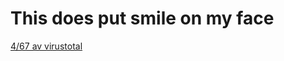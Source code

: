  <h1>This does put smile on my face</h1>
 <a href="https://www.virustotal.com/gui/file/79bdb2f242f9e468bc7ed4a7c010c05ed0c3cbbe3a4395ab472f46bd1318d295/detection">4/67 av virustotal</a>
